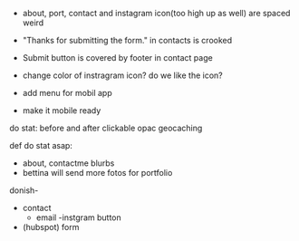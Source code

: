 

- about, port, contact and instagram icon(too high up as well) are spaced weird
- "Thanks for submitting the form." in contacts is crooked
- Submit button is covered by footer in contact page
- change color of instragram icon? do we like the icon?

- add menu for mobil app
- make it mobile ready


do stat:
before and after clickable opac
geocaching

def do stat asap:
- about, contactme blurbs
- bettina will send more fotos for portfolio


donish-
- contact
  - email
  -instgram button
- (hubspot) form
